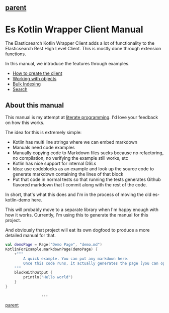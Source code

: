 [parent](README.md)
---

# Es Kotlin Wrapper Client Manual

The Elasticsearch Kotlin Wrapper Client adds a lot of functionality to the 
Elasticsearch Rest High Level Client. This is mostly done through extension functions.

In this manual, we introduce the features through examples.

- [How to create the client](creating-client.md)
- [Working with objects](crud-support.md)
- [Bulk Indexing](bulk-indexing.md)
- [Search](search.md)

## About this manual

This manual is my attempt at 
[literate programming](https://en.wikipedia.org/wiki/Literate_programming).
I'd love your feedback on how this works.
 
The idea for this is extremely simple:
 
 - Kotlin has multi line strings where we can embed markdown
 - Manuals need code examples
 - Manually copying code to Markdown files sucks because no refactoring, no compilation, 
 no verifying the example still works, etc
 - Kotlin has nice support for internal DSLs
 - Idea: use codeblocks as an example and look up the source code to generate markdown containing the lines of that block
 - Put that code in normal tests so that running the tests generates Github flavored markdown that I commit
 along with the rest of the code.
 
In short, that's what this does and I'm in the process of moving the old es-kotlin-demo here.

This will probably move to a separate library when I'm happy enough 
with how it works. Currently, I'm using this to generate the manual for this project.

And obviously that project will eat its own dogfood to produce a more detailed manual for that.

```kotlin
val demoPage = Page("Demo Page", "demo.md")
KotlinForExample.markdownPage(demoPage) {
    +"""
        A quick example. You can put any markdown here.
        Once this code runs, it actually generates the page [you can open it here](demo.md)
    """
    blockWithOutput {
        println("Hello world")
    }
}
```



                    ---

[parent](README.md)